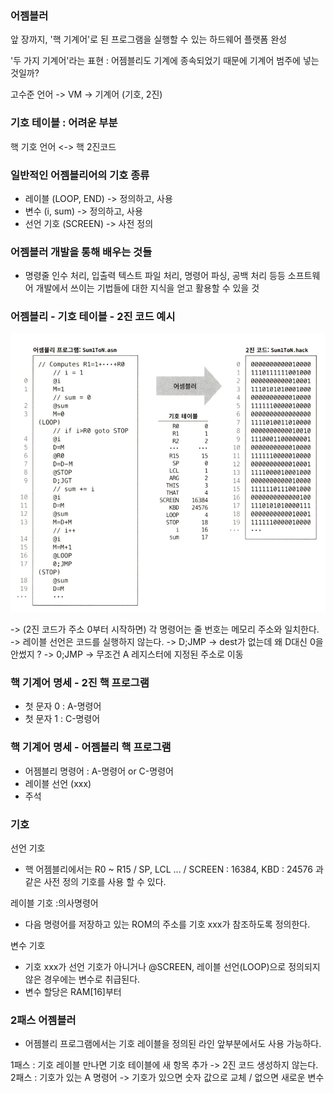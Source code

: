 





### 어젬블러 

앞 장까지, '핵 기계어'로 된 프로그램을 실행할 수 있는 하드웨어 플랫폼 완성 

'두 가지 기계어'라는 표현 : 어젬블리도 기계에 종속되었기 때문에 기계어 범주에 넣는 것일까? 

고수준 언어 -> VM -> 기계어 (기호, 2진)

### 기호 테이블 : 어려운 부분 

핵 기호 언어 <-> 핵 2진코드


### 일반적인 어젬블리어의 기호 종류 
- 레이블 (LOOP, END) -> 정의하고, 사용
- 변수 (i, sum) -> 정의하고, 사용
- 선언 기호 (SCREEN) -> 사전 정의


### 어젬블러 개발을 통해 배우는 것들
- 명령줄 인수 처리, 입출력 텍스트 파일 처리, 명령어 파싱, 공백 처리 등등 소프트웨어 개발에서 쓰이는 기법들에 대한 지식을 얻고 활용할 수 있을 것 

### 어젬블리 - 기호 테이블 - 2진 코드 예시
![alt text](<Screenshot 2025-03-31 at 8.40.47 PM-1.png>)

-> (2진 코드가 주소 0부터 시작하면) 각 명령어는 줄 번호는 메모리 주소와 일치한다. 
-> 레이블 선언은 코드를 실행하지 않는다. 
-> D;JMP -> dest가 없는데 왜 D대신 0을 안썼지 ? 
-> 0;JMP -> 무조건 A 레지스터에 지정된 주소로 이동


### 핵 기계어 명세 - 2진 핵 프로그램 
- 첫 문자 0 : A-명령어
- 첫 문자 1 : C-명령어

### 핵 기계어 명세 - 어젬블리 핵 프로그램
- 어젬블리 명령어 : A-명령어 or C-명령어
- 레이블 선언 (xxx) 
- 주석

### 기호 

선언 기호
- 핵 어젬블리에서는 R0 ~ R15 / SP, LCL ... / SCREEN : 16384, KBD : 24576 과 같은 사전 정의 기호를 사용 할 수 있다. 

레이블 기호 :의사명령어
- 다음 명령어를 저장하고 있는 ROM의 주소를 기호 xxx가 참조하도록 정의한다. 

변수 기호 
- 기호 xxx가 선언 기호가 아니거나 @SCREEN, 레이블 선언(LOOP)으로 정의되지 않은 경우에는 변수로 취급된다. 
- 변수 할당은 RAM[16]부터 


### 2패스 어젬블러
- 어젬블리 프로그램에서는 기호 레이블을 정의된 라인 앞부분에서도 사용 가능하다. 

1패스 : 기호 레이블 만나면 기호 테이블에 새 항목 추가  -> 2진 코드 생성하지 않는다. 
2패스 : 기호가 있는 A 명령어 -> 기호가 있으면 숫자 값으로 교체 / 없으면 새로운 변수 
